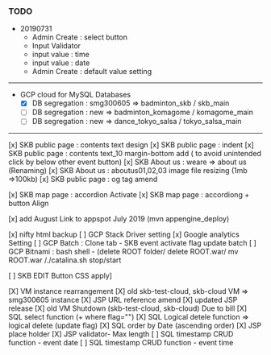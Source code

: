 ### TODO
+ 20190731
    - Admin Create : select button
    - Input Validator
    - input value : time
    - input value : date
    - Admin Create : default value setting
    
--- 
+ GCP cloud for MySQL Databases
     - [x] DB segregation : smg300605 => badminton_skb / skb_main
     - [ ] DB segregation : new       => badminton_komagome / komagome_main
     - [ ] DB segregation : new       => dance_tokyo_salsa / tokyo_salsa_main

---

[x] SKB public page : contents text design
[x] SKB public page : indent
[x] SKB public page : contents text_10 margin-bottom add ( to avoid unintended click by below other event button)
[x] SKB About us  : weare => about us (Renaming)
[x] SKB About us : aboutus01,02,03 image file resizing (1mb =>100kb)
[x] SKB public page : og tag amend

[x] SKB map page : accordion Activate
[x] SKB map page : accordiong + button Align

[x] add August Link to appspot July 2019 (mvn appengine_deploy)

[x] nifty html backup
[ ] GCP Stack Driver setting
[x] Google analytics Setting
[ ] GCP Batch : Clone tab - SKB event activate flag update batch
[ ] GCP Bitnami : bash shell - (delete ROOT folder/ delete ROOT.war/ mv ROOT.war /./catalina.sh stop/start 

[ ] SKB EDIT Button CSS apply]

[X] VM instance rearrangement 
[X] old skb-test-cloud, skb-cloud VM => smg300605 instance
[X] JSP URL reference amend
[X] updated JSP release
[X] old VM Shutdown   (skb-test-cloud, skb-cloud) Due to bill
[X] SQL select function (+ where flag="") 
[X] SQL Logical detele function => logical delete (update flag)
[X] SQL order by Date (ascending order)
[X] JSP place holder
[X] JSP validator- Max length
[ ] SQL timestamp CRUD function - event date
[ ] SQL timestamp CRUD function - event time




